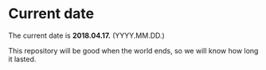 # Current date

The current date is **2018.04.17.** (YYYY.MM.DD.)

This repository will be good when the world ends, so we will know how long it lasted.